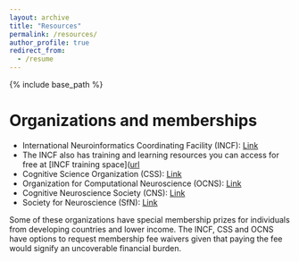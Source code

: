 ```yaml
---
layout: archive
title: "Resources"
permalink: /resources/
author_profile: true
redirect_from:
  - /resume
---
```


{% include base_path %}

Organizations and memberships
======
* International Neuroinformatics Coordinating Facility (INCF): [Link](https://www.incf.org/)
*   The INCF also has training and learning resources you can access for free at [INCF training space]([url](https://training.incf.org/)
* Cognitive Science Organization (CSS): [Link](https://cognitivesciencesociety.org/)
* Organization for Computational Neuroscience (OCNS): [Link](https://www.cnsorg.org/)
* Cognitive Neuroscience Society (CNS): [Link](https://www.cogneurosociety.org/)
* Society for Neuroscience (SfN): [Link](https://www.sfn.org/) 

Some of these organizations have special membership prizes for individuals from developing countries and lower income. The INCF, CSS and OCNS have options to request membership fee waivers given that paying the fee would signify an uncoverable financial burden.
